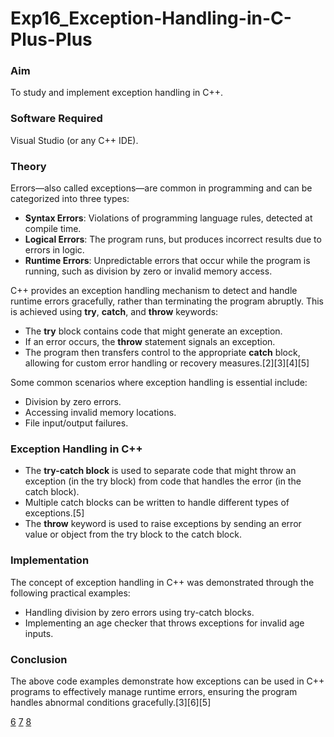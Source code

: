 # Exp16_Exception-Handling-in-C-Plus-Plus
### Aim  
To study and implement exception handling in C++.

### Software Required  
Visual Studio (or any C++ IDE).

### Theory  
Errors—also called exceptions—are common in programming and can be categorized into three types:  
- **Syntax Errors**: Violations of programming language rules, detected at compile time.
- **Logical Errors**: The program runs, but produces incorrect results due to errors in logic.
- **Runtime Errors**: Unpredictable errors that occur while the program is running, such as division by zero or invalid memory access.

C++ provides an exception handling mechanism to detect and handle runtime errors gracefully, rather than terminating the program abruptly. This is achieved using **try**, **catch**, and **throw** keywords:  
- The **try** block contains code that might generate an exception.  
- If an error occurs, the **throw** statement signals an exception.  
- The program then transfers control to the appropriate **catch** block, allowing for custom error handling or recovery measures.[2][3][4][5]

Some common scenarios where exception handling is essential include:
- Division by zero errors.
- Accessing invalid memory locations.
- File input/output failures.

### Exception Handling in C++
- The **try-catch block** is used to separate code that might throw an exception (in the try block) from code that handles the error (in the catch block).
- Multiple catch blocks can be written to handle different types of exceptions.[5]
- The **throw** keyword is used to raise exceptions by sending an error value or object from the try block to the catch block.

### Implementation  
The concept of exception handling in C++ was demonstrated through the following practical examples:  
- Handling division by zero errors using try-catch blocks.
- Implementing an age checker that throws exceptions for invalid age inputs.

### Conclusion  
The above code examples demonstrate how exceptions can be used in C++ programs to effectively manage runtime errors, ensuring the program handles abnormal conditions gracefully.[3][6][5]

[6](https://www.tutorialspoint.com/cplusplus/cpp_exceptions_handling.htm)
[7](https://www.wscubetech.com/resources/cpp/exception-handling)
[8](https://www.pvpsiddhartha.ac.in/dep_it/lecture%20notes/OOPS/unit5.pdf)
